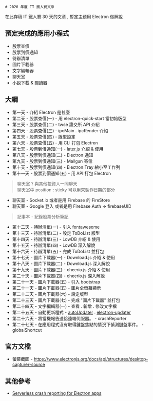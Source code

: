     # 2020 年度 IT 鐵人賽文章

在此存稿 IT 鐵人賽 30 天的文章 , 暫定主題用 Electron 做解說

## 預定完成的應用小程式

- 股票查價
- 股票到價通知
- 待辦清單
- 圖片下載器
- 文字編輯器
- 聊天室
- 小說下載 & 閱讀器 

## 大綱

- 第一天 - 介紹 Electron 是甚麼
- 第二天 - 股票查價(一) - 用 electron-quick-start 當初始版型
- 第三天 - 股票查價(二) - twse 證交所 API 介紹
- 第四天 - 股票查價(三) - ipcMain . ipcRender 介紹
- 第五天 - 股票查價(四) - 版型設定
- 第六天 - 股票查價(五) - 用 CLI 打包 Electron
- 第七天 - 股票到價通知(一) - later.js 介紹 & 使用
- 第八天 - 股票到價通知(二) - Electron 通知
- 第九天 - 股票到價通知(三) - Mailgun 寄信
- 第十天 - 股票到價通知(四) - Electron Tray 縮小至工作列
- 第十一天 - 股票到價通知(五) - 用 API 打包 Electron

> 聊天室 ? 與其他投資人一同聊天   
> 聊天室中 position : sticky 可以用來製作日期的部分
 
- 聊天室 - Socket.io 或者是用 Firebase 的 FireStore
- 聊天室 - Google 登入 或者是用 Firebase Auth => firebaseUID 

> 記事本 - 紀錄股票分析筆記 

- 第十二天 - 待辦清單(一) - 引入 fontawesome
- 第十三天 - 待辦清單(二) - 設定 ToDoList 版型
- 第十四天 - 待辦清單(三) - LowDB 介紹 & 使用
- 第十五天 - 待辦清單(四) - LowDB 深入解說
- 第十六天 - 待辦清單(五) - 完成 ToDoList 並打包
- 第十七天 - 圖片下載器(一) - Download.js 介紹 & 使用
- 第十八天 - 圖片下載器(二) - Download.js 深入解說
- 第十九天 - 圖片下載器(三) - cheerio.js 介紹 & 使用
- 第二十天 - 圖片下載器(四) - cheerio.js 深入解說
- 第二十一天 - 圖片下載器(五) - 引入 bootstrap
- 第二十一天 - 圖片下載器(五) - 圖片全螢幕顯示
- 第二十二天 - 圖片下載器(六) - 設定版型
- 第二十三天 - 圖片下載器(七) - 完成 "圖片下載器" 並打包
- 第二十四天 - 文字編輯器(一) - 查看 . 新增 . 修改文字檔
- 第二十五天 - 自動更新程式 - [autoUpdater](https://www.electronjs.org/docs/api/auto-updater#windows) . [electron-updater](https://www.electron.build/auto-update)
- 第二十六天 - 將當機報告送給遠端伺服器。 - crashReporter
- 第二十七天 - 在應用程式沒有取得鍵盤焦點的情況下偵測鍵盤事件。 - globalShortcut

## 官方文檔
 - 螢幕截圖  - https://www.electronjs.org/docs/api/structures/desktop-capturer-source


## 其他參考

 - [Serverless crash reporting for Electron apps](https://engineroom.teamwork.com/serverless-crash-reporting-for-electron-apps-fe6e62e5982a)